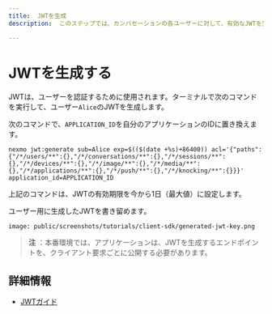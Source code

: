 ```yaml
---
title:  JWTを生成
description:  このステップでは、カンバセーションの各ユーザーに対して、有効なJWTを生成する方法を学びます

---
```


JWTを生成する
========

JWTは、ユーザーを認証するために使用されます。ターミナルで次のコマンドを実行して、ユーザー`Alice`のJWTを生成します。

次のコマンドで、`APPLICATION_ID`を自分のアプリケーションのIDに置き換えます。

```shell
nexmo jwt:generate sub=Alice exp=$(($(date +%s)+86400)) acl='{"paths":{"/*/users/**":{},"/*/conversations/**":{},"/*/sessions/**":{},"/*/devices/**":{},"/*/image/**":{},"/*/media/**":{},"/*/applications/**":{},"/*/push/**":{},"/*/knocking/**":{}}}' application_id=APPLICATION_ID
```

上記のコマンドは、JWTの有効期限を今から1日（最大値）に設定します。

ユーザー用に生成したJWTを書き留めます。

```screenshot
image: public/screenshots/tutorials/client-sdk/generated-jwt-key.png
```

> **注** ：本番環境では、アプリケーションは、JWTを生成するエンドポイントを、クライアント要求ごとに公開する必要があります。

詳細情報
----

* [JWTガイド](/concepts/guides/authentication#json-web-tokens-jwt)

